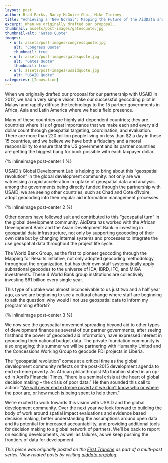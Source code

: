 ```yaml
---
layout: post
author: Brad Parks, Nancy McGuire Choi, Mike Tierney
title: "Achieving a 'New Normal': Mapping the Future of the AidData and U.S. Global Development Lab Partnership"
excerpt: When we originally drafted our proposal...
thumbnail: assets/post-images/gatesquote.jpg
thumbnail-alt: 'Gates Quote'
images:
  - url: assets/post-images/congressquote.jpg
    alt: "Congress Quote"
    thumbnail: true
  - url: assets/post-images/gatesquote.jpg
    alt: "Gates Quote"
    thumbnail: true
  - url: assets/post-images/usaidquote.jpg
    alt: "USAID Quote"
categories: [Innovation]
---
```


When we originally drafted our proposal for our partnership with USAID in 2012, we had a very simple vision: take our successful geocoding pilot in Malawi and rapidly diffuse the technology to the 15 partner governments in Africa, Asia and Latin America where we had a field presence.

Many of these countries are highly aid-dependent countries; they are countries where it is of great importance that we make each and every aid dollar count through geospatial targeting, coordination, and evaluation. There are more than 220 million people living on less than $2 a day in these 15 countries, and we believe we have both a fiduciary and a moral responsibility to ensure that the US government and its partner countries are getting the biggest bang for buck possible with each taxpayer dollar.  

{% inlineimage post-center 1 %}

USAID’s Global Development Lab is helping to bring about this “geospatial revolution” in the global development community: not only are we witnessing a rapid acceleration in uptake of geospatial data and analysis among the governments being directly funded through the partnership with USAID; we are seeing other countries, such as Chad and Cote d’Ivoire, adopt geocoding into their regular aid information management processes.

{% inlineimage post-center 2 %}

Other donors have followed suit and contributed to this “geospatial turn” in the global development community. AidData has worked with the African Development Bank and the Asian Development Bank in investing in geospatial data infrastructure, not only by supporting geocoding of their own data but by changing internal systems and processes to integrate the use geospatial data throughout the project life cycle.

The World Bank Group, as the first to pioneer geocoding through the Mapping for Results initiative, not only adopted geocoding methodology throughout the organization, but has their own staff systematically apply subnational geocodes to the universe of IDA, IBRD, IFC, and MIGA investments. These 4 World Bank group institutions are collectively investing $61 billion every single year.

This type of uptake was almost inconceivable to us just two and a half year ago, as we are beginning to see a cultural change where staff are beginning to ask the question: why would I not use geospatial data to inform my programming efforts?

{% inlineimage post-center 3 %}

We now see the geospatial movement spreading beyond aid to other types of development finance as several of our partner governments, after seeing firsthand the power of geocoded aid information, have expressed interest in geocoding their national budget data. The private foundation community is also engaging; this summer we will be partnering with Humanity United and the Concessions Working Group to geocode FDI projects in Liberia.

The “geospatial revolution” comes at a critical time as the global development community reflects on the post-2015 development agenda to end extreme poverty. As African philanthropist Mo Ibrahim stated in an op-ed in April’s Financial Times, “there is a seminal crisis at the heart of global decision making – the crisis of poor data.” He then sounded this call to action: "[We will never end extreme poverty if we don’t know who or where the poor are, or how much is being spent to help them](http://blogs.ft.com/beyond-brics/2015/04/16/the-extreme-poverty-of-data/)."

We’re excited to work towards this vision with USAID and the global development community. Over the next year we look forward to building the body of work around spatial impact evaluations and evidence based decision making, better understanding the assumptions around open data and its potential for increased accountability, and providing additional tools for decision making to a global network of partners. We’ll be back to report on exciting developments, as well as failures, as we keep pushing the frontiers of data for development.


*This piece was originally posted on the [First Tranche](http://aiddata.org/blog/achieving-a-new-normal-mapping-the-future-of-the-aiddata-and-us-global-development-lab-partnership) as part of a multi-post series. View related posts by visiting [aiddata.org/blog](www.aiddata.org/blog).*

